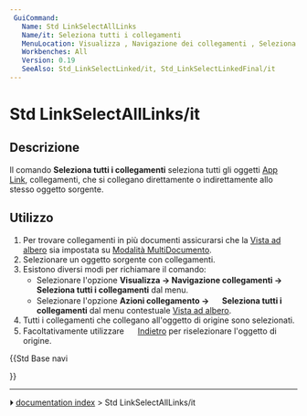 ```yaml
---
 GuiCommand:
   Name: Std LinkSelectAllLinks
   Name/it: Seleziona tutti i collegamenti
   MenuLocation: Visualizza , Navigazione dei collegamenti , Seleziona tutti i collegamenti
   Workbenches: All
   Version: 0.19
   SeeAlso: Std_LinkSelectLinked/it, Std_LinkSelectLinkedFinal/it
---
```


# Std LinkSelectAllLinks/it



## Descrizione

Il comando **Seleziona tutti i collegamenti** seleziona tutti gli oggetti [App Link](App_Link/it.md), collegamenti, che si collegano direttamente o indirettamente allo stesso oggetto sorgente.



## Utilizzo

1.  Per trovare collegamenti in più documenti assicurarsi che la [Vista ad albero](Tree_view/it.md) sia impostata su [Modalità MultiDocumento](Std_TreeMultiDocument/it.md).
2.  Selezionare un oggetto sorgente con collegamenti.
3.  Esistono diversi modi per richiamare il comando:
    -   Selezionare l\'opzione **Visualizza → Navigazione collegamenti → <img src="images/Std_LinkSelectAllLinks.svg" width=16px> Seleziona tutti i collegamenti** dal menu.
    -   Selezionare l\'opzione **Azioni collegamento → <img src="images/Std_LinkSelectAllLinks.svg" width=16px> Seleziona tutti i collegamenti** dal menu contestuale [Vista ad albero](Tree_view/it.md).
4.  Tutti i collegamenti che collegano all\'oggetto di origine sono selezionati.
5.  Facoltativamente utilizzare <img alt="" src=images/Std_SelBack.svg  style="width:16px;"> [Indietro](Std_SelBack/it.md) per riselezionare l\'oggetto di origine.





{{Std Base navi

}}



---
⏵ [documentation index](../README.md) > Std LinkSelectAllLinks/it
